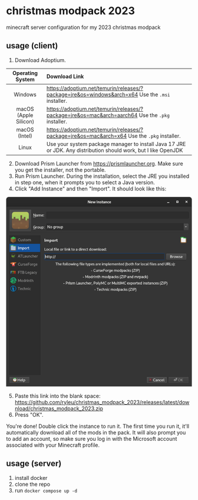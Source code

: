 # christmas modpack 2023

minecraft server configuration for my 2023 christmas modpack

## usage (client)

1. Download Adoptium.

| Operating System | Download Link |
| :--------------: | :------------ |
| Windows          | <https://adoptium.net/temurin/releases/?package=jre&os=windows&arch=x64> Use the `.msi` installer. |
| macOS (Apple Silicon) | <https://adoptium.net/temurin/releases/?package=jre&os=mac&arch=aarch64> Use the `.pkg` installer. |
| macOS (Intel)    | <https://adoptium.net/temurin/releases/?package=jre&os=mac&arch=x64> Use the `.pkg` installer. |
| Linux            | Use your system package manager to install Java 17 JRE or JDK. Any distribution should work, but I like OpenJDK |

2. Download Prism Launcher from <https://prismlauncher.org>. Make sure you get the installer, not the portable.
3. Run Prism Launcher. During the installation, select the JRE you installed in step one, when it prompts you to select a Java version.
4. Click "Add Instance" and then "Import". It should look like this:

![Import screen in Prism Launcher](docs/import.png)

5. Paste this link into the blank space: <https://github.com/ryleu/christmas_modpack_2023/releases/latest/download/christmas_modpack_2023.zip>
6. Press "OK".

You're done! Double click the instance to run it. The first time you run it, it'll automatically download all of the mods in the pack.
It will also prompt you to add an account, so make sure you log in with the Microsoft account associated with your Minecraft profile.

## usage (server)

1. install docker
2. clone the repo
3. run `docker compose up -d`
